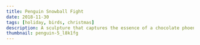 ```yaml
---
title: Penguin Snowball Fight
date: 2018-11-30
tags: [holiday, birds, christmas]
description: A sculpture that captures the essence of a chocolate phoenix.
thumbnail: penguin-5_l8k1fg
---
```

